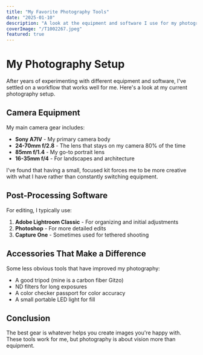 ```yaml
---
title: "My Favorite Photography Tools"
date: "2025-01-10"
description: "A look at the equipment and software I use for my photography workflow"
coverImage: "/T1002267.jpeg"
featured: true
---
```


# My Photography Setup

After years of experimenting with different equipment and software, I've settled on a workflow that works well for me. Here's a look at my current photography setup.

## Camera Equipment

My main camera gear includes:

- **Sony A7IV** - My primary camera body
- **24-70mm f/2.8** - The lens that stays on my camera 80% of the time
- **85mm f/1.4** - My go-to portrait lens
- **16-35mm f/4** - For landscapes and architecture

I've found that having a small, focused kit forces me to be more creative with what I have rather than constantly switching equipment.

## Post-Processing Software

For editing, I typically use:

1. **Adobe Lightroom Classic** - For organizing and initial adjustments
2. **Photoshop** - For more detailed edits
3. **Capture One** - Sometimes used for tethered shooting

## Accessories That Make a Difference

Some less obvious tools that have improved my photography:

- A good tripod (mine is a carbon fiber Gitzo)
- ND filters for long exposures
- A color checker passport for color accuracy
- A small portable LED light for fill

## Conclusion

The best gear is whatever helps you create images you're happy with. These tools work for me, but photography is about vision more than equipment. 